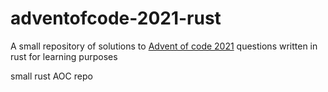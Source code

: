 # adventofcode-2021-rust
A small repository of solutions to [Advent of code 2021](https://adventofcode.com/2021) questions written in rust for learning purposes


small rust AOC repo